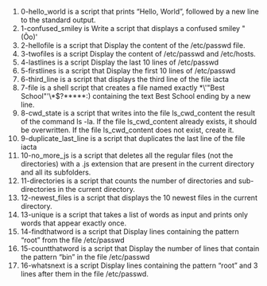 1. 0-hello_world is a script that prints “Hello, World”, followed by a new line to the standard output.
2. 1-confused_smiley is Write a script that displays a confused smiley "(Ôo)'
3. 2-hellofile is a script that Display the content of the /etc/passwd file.
4. 3-twofiles is a script Display the content of /etc/passwd and /etc/hosts.
5. 4-lastlines is a script Display the last 10 lines of /etc/passwd
6. 5-firstlines is a script that Display the first 10 lines of /etc/passwd
7. 6-third_line is a script that displays the third line of the file iacta
8. 7-file is a shell script that creates a file named exactly \*\\'"Best School"\'\\*$\?\*\*\*\*\*:) containing the text Best School ending by a new line.
9. 8-cwd_state is a script that writes into the file ls_cwd_content the result of the command ls -la. If the file ls_cwd_content already exists, it should be overwritten. If the file ls_cwd_content does not exist, create it.
10. 9-duplicate_last_line is a script that duplicates the last line of the file iacta
11. 10-no_more_js is a script that deletes all the regular files (not the directories) with a .js extension that are present in the current directory and all its subfolders.
12. 11-directories is a script that counts the number of directories and sub-directories in the current directory.
13. 12-newest_files is a script that displays the 10 newest files in the current directory.
14. 13-unique is a script that takes a list of words as input and prints only words that appear exactly once.
15. 14-findthatword is a script that Display lines containing the pattern “root” from the file /etc/passwd
16. 15-countthatword is a script that Display the number of lines that contain the pattern “bin” in the file /etc/passwd
17. 16-whatsnext is a script Display lines containing the pattern “root” and 3 lines after them in the file /etc/passwd.
